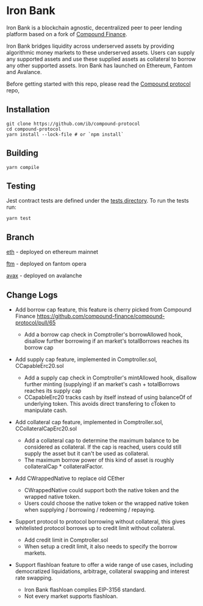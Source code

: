 Iron Bank
=================
Iron Bank is a blockchain agnostic, decentralized peer to peer lending platform based on a fork of [Compound Finance](https://compound.finance).

Iron Bank bridges liquidity across underserved assets by providing algorithmic money markets to these underserved assets. Users can supply any supported assets and use these supplied assets as collateral to borrow any other supported assets. Iron Bank has launched on Ethereum, Fantom and Avalance.

Before getting started with this repo, please read the [Compound protocol](https://github.com/compound-finance/compound-protocol) repo,

Installation
------------

    git clone https://github.com/ib/compound-protocol
    cd compound-protocol
    yarn install --lock-file # or `npm install`

Building
------
    yarn compile

Testing
-------
Jest contract tests are defined under the [tests directory](https://github.com/ib/compound-protocol/tree/master/tests). To run the tests run:

    yarn test

Branch
------
[eth](https://github.com/ib/compound-protocol/tree/eth) - deployed on ethereum mainnet

[ftm](https://github.com/ib/compound-protocol/tree/ftm) - deployed on fantom opera

[avax](https://github.com/ib/compound-protocol/tree/avax) - deployed on avalanche

Change Logs
-----------

- Add borrow cap feature, this feature is cherry picked from Compound Finance https://github.com/compound-finance/compound-protocol/pull/65
  * Add a borrow cap check in Comptroller's borrowAllowed hook, disallow further borrowing if an market's totalBorrows reaches its borrow cap

- Add supply cap feature, implemented in Comptroller.sol, CCapableErc20.sol
  * Add a supply cap check in Comptroller's mintAllowed hook, disallow further minting (supplying) if an market's cash + totalBorrows reaches its supply cap
  * CCapableErc20 tracks cash by itself instead of using balanceOf of underlying token. This avoids direct transfering to cToken to manipulate cash.

- Add collateral cap feature, implemented in Comptroller.sol, CCollateralCapErc20.sol
  * Add a collateral cap to determine the maximum balance to be considered as collateral. If the cap is reached, users could still supply the asset but it can't be used as collateral.
  * The maximum borrow power of this kind of asset is roughly collateralCap * collateralFactor.

- Add CWrappedNative to replace old CEther
  * CWrappedNative could support both the native token and the wrapped native token.
  * Users could choose the native token or the wrapped native token when supplying / borrowing / redeeming / repaying.

- Support protocol to protocol borrowing without collateral, this gives whitelisted protocol borrows up to credit limit without collateral.
  * Add credit limit in Comptroller.sol
  * When setup a credit limit, it also needs to specify the borrow markets.

- Support flashloan feature to offer a wide range of use cases, including democratized liquidations, arbitrage, collateral swapping and interest rate swapping.
  * Iron Bank flashloan complies EIP-3156 standard.
  * Not every market supports flashloan.

